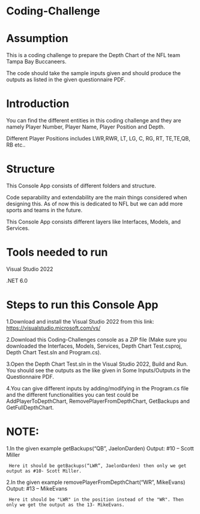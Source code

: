 # Coding-Challenge

# Assumption
This is a coding challenge to prepare the Depth Chart of the NFL team Tampa Bay Buccaneers. 

The code should take the sample inputs given and should produce the outputs as listed in the given questionnaire PDF. 

# Introduction
You can find the different entities in this coding challenge and they are namely Player Number, Player Name, Player Position and Depth. 

Different Player Positions includes LWR,RWR, LT, LG, C, RG, RT, TE,TE,QB, RB etc..


# Structure
This Console App consists of different folders and structure. 

Code separability and extendability are the main things considered when designing this. As of now this is dedicated to NFL but we can add more sports and teams in the future. 

This Console App consists different layers like Interfaces, Models, and Services. 

# Tools needed to run
Visual Studio 2022

.NET 6.0

# Steps to run this Console App
1.Download and install the Visual Studio 2022 from this link: https://visualstudio.microsoft.com/vs/

2.Download this Coding-Challenges console as a ZIP file (Make sure you downloaded the Interfaces, Models, Services, Depth Chart Test.csproj, Depth Chart Test.sln and Program.cs).

3.Open the Depth Chart Test.sln in the Visual Studio 2022, Build and Run. You should see the outputs as the like given in Some Inputs/Outputs in the Questionnaire PDF.

4.You can give different inputs by adding/modifying in the Program.cs file and the different functionalities you can test could be AddPlayerToDepthChart, RemovePlayerFromDepthChart, GetBackups and GetFullDepthChart.  

# NOTE: 
 1.In the given example  getBackups(“QB”, JaelonDarden)  Output: #10 – Scott Miller
 
     Here it should be getBackups(“LWR”, JaelonDarden) then only we get output as #10- Scott Miller. 
                          
 2.In the given example removePlayerFromDepthChart(“WR”, MikeEvans) Output: #13 – MikeEvans
 
     Here it should be "LWR" in the position instead of the "WR". Then only we get the output as the 13- MikeEvans. 
                                

